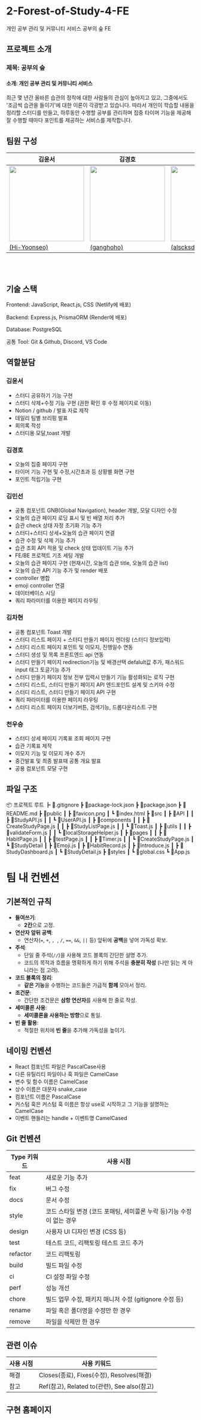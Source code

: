 # 2-Forest-of-Study-4-FE

개인 공부 관리 및 커뮤니티 서비스 공부의 숲 FE

## 프로젝트 소개

### 제목: 공부의 숲

#### 소개: 개인 공부 관리 및 커뮤니티 서비스

최근 몇 년간 올바른 습관의 정착에 대한 사람들의 관심이 높아지고 있고, 그중에서도 '조금씩 습관을 들이기'에 대한 이론이 각광받고 있습니다. 따라서 개인이 학습할 내용을 정리할 스터디를 만들고, 하루동안 수행할 공부를 관리하며 집중 타이머 기능을 제공해 잘 수행할 때마다 포인트를 제공하는 서비스를 제작합니다.

## 팀원 구성

| 김윤서                                                                           | 김경호                                                                           | 김민선                                                                           | 김차현                                                                           | 천우승                                                                            |
| -------------------------------------------------------------------------------- | -------------------------------------------------------------------------------- | -------------------------------------------------------------------------------- | -------------------------------------------------------------------------------- | --------------------------------------------------------------------------------- |
| <img src="https://avatars.githubusercontent.com/u/168805133?v=4" width="200px"/> | <img src="https://avatars.githubusercontent.com/u/176007766?v=4" width="200px"/> | <img src="https://avatars.githubusercontent.com/u/164968618?v=4" width="200px"/> | <img src= "https://avatars.githubusercontent.com/u/39423417?v=4" width="200px"/> | <img src= "https://avatars.githubusercontent.com/u/174844724?v=4" width="200px"/> |
| [(Hi-Yoonseo)](https://github.com/Hi-Yoonseo)                                    | [(ganghoho)](https://github.com/ganghoho)                                        | [(alscksdlek)](https://github.com/alscksdlek)                                    | [(rlackgus)](https://github.com/rlackgus)                                        | [(MingmungXD)](https://github.com/MingmungXD)                                     |

<br><br>

## 기술 스택

Frontend: JavaScript, React.js, CSS (Netlify에 배포)

Backend: Express.js, PrismaORM (Render에 배포)

Database: PostgreSQL

공통 Tool: Git & Github, Discord, VS Code

## 역할분담

### 김윤서

- 스터디 공유하기 기능 구현
- 스터디 삭제+수정 기능 구현 (권한 확인 후 수정 페이지로 이동)
- Notion / github / 발표 자료 제작
- 데일리 팀별 브리핑 발표
- 회의록 작성
- 스터디용 모달,toast 개발

### 김경호

- 오늘의 집중 페이지 구현
- 타이머 기능 구현 및 수정,시간초과 등 상황별 화면 구현
- 포인트 적립기능 구현

### 김민선

- 공통 컴포넌트 GNB(Global Navigation), header 개발, 모달 디자인 수정
- 오늘의 습관 페이지 로딩 표시 및 빈 배열 처리 추가
- 습관 check 상태 자정 초기화 기능 추가
- 스터디+스터디 상세+오늘의 습관 페이지 연결
- 습관 수정 및 삭제 기능 추가
- 습관 조회 API 적용 및 check 상태 업데이트 기능 추가
- FE/BE 프로젝트 기초 세팅 개발
- 오늘의 습관 페이지 구현 (현재시간, 오늘의 습관 title, 오늘의 습관 list)
- 오늘의 습관 API 기능 추가 및 render 배포
- controller 병합
- emoji controller 연결
- 데이터베이스 시딩
- 쿼리 파라미터를 이용한 페이지 라우팅

### 김차현

- 공통 컴포넌트 Toast 개발
- 스터디 리스트 페이지 + 스터디 만들기 페이지 렌더링 (스터디 정보입력)
- 스터디 리스트 페이지 포인트 및 이모지, 진행일수 연동
- 스터디 생성 및 목록 프론트엔드 api 연동
- 스터디 만들기 페이지 redirection기능 및 배경선택 defalult값 추가, 패스워드 input 태그 토글기능 추가
- 스터디 만들기 페이지 정보 전부 입력시 만들기 기능 활성화되는 로직 구현
- 스터디 리스트, 스터디 만들기 페이지 API 엔드포인트 설계 및 스키마 수정
- 스터디 리스트, 스터디 만들기 페이지 API 구현
- 쿼리 파라미터를 이용한 페이지 라우팅
- 스터디 리스트 페이지 더보기버튼, 검색기능, 드롭다운리스트 구현

### 천우승

- 스터디 상세 페이지 기록표 조회 페이지 구현
- 습관 기록표 제작
- 이모지 기능 및 이모지 개수 추가
- 중간발표 및 최종 발표때 공통 개요 발표
- 공용 컴포넌트 모달 구현

## 파일 구조

📦 프로젝트 루트
┣ 📜.gitignore
┣ 📜package-lock.json
┣ 📜package.json
┣ 📜README.md
┣ 📂public
┃ ┣ 📜favicon.png
┃ ┗ 📜index.html
┣ 📂src
┃ ┣ 📂API
┃ ┃ ┣ 📜StudyAPI.js
┃ ┃ ┗ 📜UserAPI.js
┃ ┣ 📂components
┃ ┃ ┣ 📜CreateStudyPage.js
┃ ┃ ┣ 📜StudyListPage.js
┃ ┃ ┗ 📜Toast.js
┃ ┣ 📂utils
┃ ┃ ┣ 📜validateForm.js
┃ ┃ ┗ 📜localStorageHelper.js
┃ ┣ 📂pages
┃ ┃ ┣ 📜HabitPage.js
┃ ┃ ┣ 📜testPage.js
┃ ┃ ┣ 📜Timer.js
┃ ┃ ┗ 📜CreateStudyPage.js
┃ ┗ 📂StudyDetail
┃ ┣ 📜Emoji.js
┃ ┣ 📜HabitRecord.js
┃ ┣ 📜Introduce.js
┃ ┣ 📜StudyDashboard.js
┃ ┗ 📜StudyDetail.js
┣ 📂styles
┃ ┗ 📜global.css
┗ 📜App.js

# 팀 내 컨벤션

## 기본적인 규칙

- **들여쓰기**:
  - **2칸**으로 고정.
- **연산자 앞뒤 공백**:
  - 연산자(`=`, `+`, `, `, `/`, `==`, `&&`, `||` 등) 앞뒤에 **공백**을 넣어 가독성 확보.
- **주석**:
  - 단일 줄 주석(`//`)을 사용해 코드 블록의 간단한 설명 추가.
  - 코드의 목적과 흐름을 명확하게 하기 위해 주석을 **충분히 작성** (나만 읽는 게 아니라는 점 고려).
- **코드 블록의 정리**:
  - **같은 기능**을 수행하는 코드들은 가급적 **함께** 모아서 정리.
- **조건문**:
  - 간단한 조건문은 **삼항 연산자**를 사용해 한 줄로 작성.
- **세미콜론 사용**:
  - **세미콜론을 사용하는 방향**으로 통일.
- **빈 줄 활용**:
  - 적절한 위치에 **빈 줄**을 추가해 가독성을 높이기.

## 네이밍 컨벤션

- React 컴포넌트 파일은 PascalCase사용
- 다른 유틸리티 파일이나 훅 파일은 CamelCase
- 변수 및 함수 이름은 CamelCase
- 상수 이름은 대문자 snake_case
- 컴포넌트 이름은 PascalCase
- 커스텀 훅은 커스텀 훅 이름은 항상 use로 시작하고 그 기능을 설명하는 CamelCase
- 이벤트 핸들러는 handle + 이벤트명 CamelCased

## Git 컨벤션

| Type 키워드 | 사용 시점                                                             |
| ----------- | --------------------------------------------------------------------- |
| feat        | 새로운 기능 추가                                                      |
| fix         | 버그 수정                                                             |
| docs        | 문서 수정                                                             |
| style       | 코드 스타일 변경 (코드 포매팅, 세미콜론 누락 등)기능 수정이 없는 경우 |
| design      | 사용자 UI 디자인 변경 (CSS 등)                                        |
| test        | 테스트 코드, 리팩토링 테스트 코드 추가                                |
| refactor    | 코드 리팩토링                                                         |
| build       | 빌드 파일 수정                                                        |
| ci          | CI 설정 파일 수정                                                     |
| perf        | 성능 개선                                                             |
| chore       | 빌드 업무 수정, 패키지 매니저 수정 (gitignore 수정 등)                |
| rename      | 파일 혹은 폴더명을 수정만 한 경우                                     |
| remove      | 파일을 삭제만 한 경우                                                 |

## 관련 이슈

| 사용 시점 | 사용 키워드                                 |
| --------- | ------------------------------------------- |
| 해결      | Closes(종료), Fixes(수정), Resolves(해결)   |
| 참고      | Ref(참고), Related to(관련), See also(참고) |

## 구현 홈페이지
